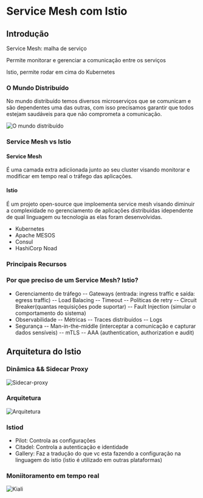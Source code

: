 # Service Mesh com Istio

## Introdução

Service Mesh: malha de serviço

Permite monitorar e gerenciar a comunicação entre os serviços

Istio, permite rodar em cima do Kubernetes

### O Mundo Distribuído

No mundo distribuído temos diversos microserviços que se comunicam e são dependentes uma das outras, com isso precisamos garantir que todos estejam saudáveis para que não comprometa a comunicação.

![O mundo distribuído](https://github.com/luankosaka1/fullcycle-service-mesh-com-istio/blob/main/images/o-mundo-distribuido.png)

### Service Mesh vs Istio

#### Service Mesh

É uma camada extra adiciionada junto ao seu cluster visando monitorar e modificar em tempo real o tráfego das aplicações.

#### Istio

É um projeto open-source que imploementa service mesh visando diminuir a complexidade no gerenciamento de aplicações distribuídas idependente de qual linguagem ou tecnologia as elas foram desenvolvidas.

- Kubernetes
- Apache MESOS
- Consul
- HashiCorp Noad

### Principais Recursos

### Por que preciso de um Service Mesh? Istio?

- Gerenciamento de tráfego
-- Gateways (entrada: ingress traffic e saída: egress traffic)
-- Load Balacing
-- Timeout
-- Políticas de retry
-- Circuit Breaker(quantas requisições pode suportar)
-- Fault Injection (simular o comportamento do sistema)
- Observabilidade
-- Métricas
-- Traces distribuídos
-- Logs
- Segurança
-- Man-in-the-middle (interceptar a comunicação e capturar dados sensíveis)
-- mTLS
-- AAA (authentication, authorization e audit)

## Arquitetura do Istio

### Dinâmica && Sidecar Proxy

![Sidecar-proxy](https://github.com/luankosaka1/fullcycle-service-mesh-com-istio/blob/main/images/sidecar-proxy.png)

### Arquitetura

![Arquitetura](https://github.com/luankosaka1/fullcycle-service-mesh-com-istio/blob/main/images/arquitetura.png)

### Istiod

- Pilot: Controla as configurações
- Citadel: Controla a autenticação e  identidade
- Gallery: Faz a tradução do que vc esta fazendo a configuração na linguagem do istio (istio é utilizado em outras plataformas)

### Moniitoramento em tempo real

![Kiali](https://github.com/luankosaka1/fullcycle-service-mesh-com-istio/blob/main/images/kiali.png)